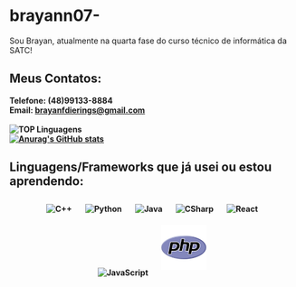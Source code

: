 # brayann07-
Sou Brayan, atualmente na quarta fase do curso técnico de informática da SATC!
<br>
## Meus Contatos:
<b>Telefone: <b>(48)99133-8884<br>
<b>Email: brayanfdierings@gmail.com<br>
<br>
![TOP Linguagens](https://github-readme-stats.vercel.app/api/top-langs/?username=brayann07&layout=compact&theme=dracula)
<br>
[![Anurag's GitHub stats](https://github-readme-stats.vercel.app/api?username=brayann07&theme=dark&show_icons=true)](https://github.com/anuraghazra/github-readme-stats)
## Linguagens/Frameworks que já usei ou estou aprendendo:
<p align="center">
  <img src="https://cdn-icons-png.flaticon.com/256/6132/6132222.png" alt="C++" width="80" height="80" style="margin:10px;">
  <img src="https://upload.wikimedia.org/wikipedia/commons/thumb/0/0a/Python.svg/1200px-Python.svg.png" alt="Python" width="80" height="80" style="margin:10px;">
   <img src="https://assets.dio.me/NWp0ked1gAcRd2n_uPBhJUJVmS5mkR31t0YiPMYMdpA/f:webp/q:80/L2FydGljbGVzL2NvdmVyLzdiODlmZGEyLTRhZjMtNGFlMC05OGJjLWFkMmI2NTg1NDkwOS5wbmc" alt="Java" width="80" height="80" style="margin:10px;">
   <img src="https://www.jetbrains.com/guide/assets/csharp-logo-265a149e.svg" alt="CSharp" width="80" height="80" style="margin:10px;">
   <img src="https://upload.wikimedia.org/wikipedia/commons/thumb/a/a7/React-icon.svg/1200px-React-icon.svg.png" alt="React" width="80" height="80" style="margin:10px;">
   <img src="https://encrypted-tbn0.gstatic.com/images?q=tbn:ANd9GcRuHnJDLOcdm_0b6N6kNj-1OvO9KhKYgqIy0w&s" alt="JavaScript" width="80" height="80" style="margin:10px;">
  <img src="https://raw.githubusercontent.com/github/explore/ccc16358ac4530c6a69b1b80c7223cd2744dea83/topics/php/php.png" alt="php" width="80" height="80" style="margin:10px;">
</p>
